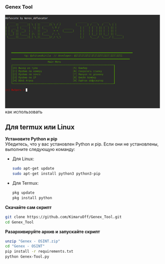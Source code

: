 ### Genex Tool
![photo_2025-03-26_13-02-38.jpg](https://github.com/KimaruOff/-Genex_Tool/blob/main/photo_2025-03-26_13-02-38.jpg)
как использовать

## Для termux или Linux

**Установите Python и pip**  
   Убедитесь, что у вас установлен Python и pip. Если они не установлены, выполните следующую команду:
   - Для Linux:
     ```bash
     sudo apt-get update
     sudo apt-get install python3 python3-pip
     ```
   - Для Termux:
     ```bash
     pkg update
     pkg install python
     ```
**Скачайте сам скрипт**
   ```bash
   git clone https://github.com/KimaruOff/Genex_Tool.git
   cd Genex_Tool
   ```
**Разархивируйте архив и запускайте скрипт**
   ```bash
   unzip "Genex - OSINT.zip"
   cd "Genex - OSINT"
   pip install -r requirements.txt
   python Genex-Tool.py
```
